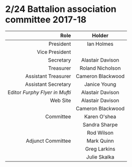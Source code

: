 

# 2/24 Battalion association committee 2017-18


| Role                           | Holder |
| -----------------------------: | :----: |
| President                      | Ian Holmes |
| Vice President                 | |
| Secretary                      | Alastair Davison |
| Treasurer                      | Roland Nicholson |
| Assistant Treasurer            | Cameron Blackwood |
| Assistant Secretary            | Janice Young |
| Editor *Furphy Flyer in Mufti* | Alastair Davison |
| Web Site                       | Alastair Davison |
|                                | Cameron Blackwood |
| Committee                      | Karen O'shea |
|                                | Sandra Sharpe |
|                                | Rod Wilson |
| Adjunct Committee              | Mark Quinn |
|                                | Greg Larkins |
|                                | Julie Skalka |
